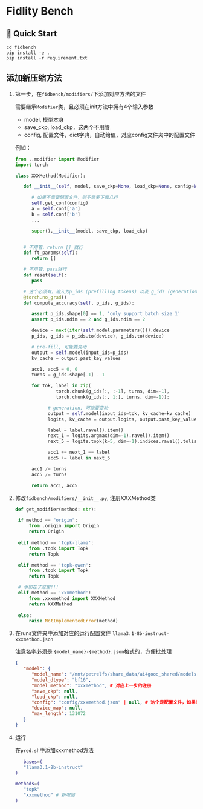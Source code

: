 # Fidlity Bench


## 🚀 Quick Start
```
cd fidbench
pip install -e .
pip install -r requirement.txt
```

## 添加新压缩方法

1. 第一步，在`fidbench/modifiers/`下添加对应方法的文件

   需要继承`Modifier`类，且必须在init方法中拥有4个输入参数
   * model, 模型本身
   * save_ckp, load_ckp，这两个不用管
   * config, 配置文件，dict字典，自动给值，对应config文件夹中的配置文件

   例如：
   ```python
   from ..modifier import Modifier
   import torch

   class XXXMethod(Modifier):

      def __init__(self, model, save_ckp=None, load_ckp=None, config=None):

         # 如果不需要配置文件，则不需要下面几行
         self.get_conf(config)
         a = self.conf['a']
         b = self.conf['b']
         ...

         super().__init__(model, save_ckp, load_ckp)


      # 不用管，return [] 就行
      def ft_params(self):
         return []

      # 不用管，pass就行
      def reset(self):
         pass

      # 这个必须有，输入为p_ids (prefilling tokens) 以及 g_ids (generation tokens)，分别对应上下文，以及base model生成的那部分
      @torch.no_grad()
      def compute_accuracy(self, p_ids, g_ids):

         assert p_ids.shape[0] == 1, 'only support batch size 1'
         assert p_ids.ndim == 2 and g_ids.ndim == 2

         device = next(iter(self.model.parameters())).device
         p_ids, g_ids = p_ids.to(device), g_ids.to(device)

         # pre-fill, 可能要变动
         output = self.model(input_ids=p_ids)
         kv_cache = output.past_key_values

         acc1, acc5 = 0, 0
         turns = g_ids.shape[-1] - 1

         for tok, label in zip(
                  torch.chunk(g_ids[:, :-1], turns, dim=-1), 
                  torch.chunk(g_ids[:, 1:], turns, dim=-1)):

               # generation, 可能要变动
               output = self.model(input_ids=tok, kv_cache=kv_cache)
               logits, kv_cache = output.logits, output.past_key_values

               label = label.ravel().item()
               next_1 = logits.argmax(dim=-1).ravel().item()
               next_5 = logits.topk(k=5, dim=-1).indices.ravel().tolist()

               acc1 += next_1 == label
               acc5 += label in next_5

         acc1 /= turns
         acc5 /= turns

         return acc1, acc5
   ```


2. 修改`fidbench/modifiers/__init__.py`, 注册XXXMethod类
   ```python
   def get_modifier(method: str):

    if method == "origin":
        from .origin import Origin
        return Origin
    
    elif method == 'topk-llama':
        from .topk import Topk
        return Topk

    elif method == 'topk-qwen':
        from .topk import Topk
        return Topk

    # 添加在了这里!!!
    elif method == 'xxxmethod':
        from .xxxmethod import XXXMethod
        return XXXMethod
    
    else:
        raise NotImplementedError(method)
   ```

3. 在runs文件夹中添加对应的运行配置文件 `llama3.1-8b-instruct-xxxmethod.json`

   注意名字必须是 `{model_name}-{method}.json`格式的，方便批处理
   ```json
   {
      "model": {
         "model_name": "/mnt/petrelfs/share_data/ai4good_shared/models/meta-llama/Llama-3.1-8B-Instruct",
         "model_dtype": "bf16",
         "model_method": "xxxmethod", # 对应上一步的注册
         "save_ckp": null,
         "load_ckp": null,
         "config": "config/xxxmethod.json" | null, # 这个是配置文件，如果没有配置，则设置为null
         "device_map": null,
         "max_length": 131072
      }
   }
   ```

4. 运行

   在`pred.sh`中添加xxxmethod方法
   ```bash
      bases=(
      "llama3.1-8b-instruct"
   )

   methods=(
      "topk"
      "xxxmethod" # 新增加
   )
   ```